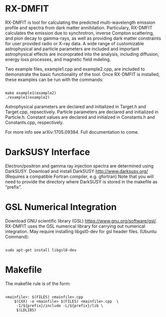 # RX-DMFIT
RX-DMFIT is tool for calculating the predicted multi-wavelength emission profile and spectra from dark matter annihilation. Particulary, RX-DMFIT calculates the emission due to synchrotron, inverse Compton scattering, and pion decay to gamma-rays, as well as providing dark matter constraints for user provided radio or X-ray data. A wide range of customizable astrophysical and particle parameters are included and important astrophysical effects are incoroprated into the analysis, including diffusion, energy loss processes, and magnetic field mdeling. 

Two example files, example1.cpp and example2.cpp, are included to demonstrate the basic functionality of the tool. Once RX-DMFIT is installed, these examples can be run with the commands:
```

make example1(example2)
./example1(example2)

```
Astrophysical parameters are declared and initialized in Target.h and Target.cpp, repsectively. Particle parameters are declared and initialized in Particle.h. Constant values are declared and initialzed in Constants.h and Constants.cpp, respectively.

For more info see arXiv:1705.09384. Full documentation to come.

# DarkSUSY Interface
Electron/positron and gamma ray injection spectra are determined using DarkSUSY.
Download and install DarkSUSY http://www.darksusy.org/ (Requires a compatible Fortran compiler, e.g. gfortran) Note that you will need to provide the directory where DarkSUSY is stored in the makefile as “prefix”.

# GSL Numerical Integration
Download GNU scientific library (GSL) https://www.gnu.org/software/gsl/. RX-DMFIT uses the GSL numerical library for carrying out numerical integration. May require installing libgsl0-dev for gsl header files. (Ubuntu Command):
```

sudo apt-get install libgsl0-dev

```
# Makefile
The makefile rule is of the form:
```

<mainfile>: $(FILES) <mainfile>.cpp
	$(CXX) -o <mainfile> $(FILES) <mainfile>.cpp  \
	 -I/${prefix}/include -L/${prefix}/lib \
	 $(LDLIBS)

```

